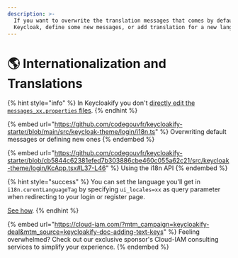 ```yaml
---
description: >-
  If you want to overwrite the translation messages that comes by default with
  Keycloak, define some new messages, or add translation for a new language.
---
```


# 🌎 Internationalization and Translations

{% hint style="info" %}
In Keycloakify you don't [directly edit the `messages_xx.properties` files](https://files.gitbook.com/v0/b/gitbook-x-prod.appspot.com/o/spaces%2FsspJ8BvaNa5VrAWRnnD0%2Fuploads%2FARZ2fA82vANcrQ30kEac%2FUntitled.png?alt=media\&token=14c35c9a-e78d-4cf0-9037-22097eb6071b).
{% endhint %}

{% embed url="https://github.com/codegouvfr/keycloakify-starter/blob/main/src/keycloak-theme/login/i18n.ts" %}
Overwriting default messages or defining new ones
{% endembed %}

{% embed url="https://github.com/codegouvfr/keycloakify-starter/blob/cb5844c62381efed7b303886cbe460c055a62c21/src/keycloak-theme/login/KcApp.tsx#L37-L46" %}
Using the i18n API
{% endembed %}

{% hint style="success" %}
You can set the language you'll get in `i18n.curentLanguageTag` by specifying `ui_locales=xx` as query parameter when redirecting to your login or register page.

[See how](context-persistence.md).
{% endhint %}

{% embed url="https://cloud-iam.com/?mtm_campaign=keycloakify-deal&mtm_source=keycloakify-doc-adding-text-keys" %}
Feeling overwhelmed? Check out our exclusive sponsor's Cloud-IAM consulting services to simplify your experience.
{% endembed %}
